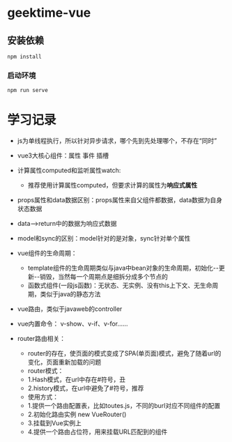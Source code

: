 # geektime-vue

## 安装依赖
```
npm install
```

### 启动环境
```
npm run serve
```

# 学习记录
- js为单线程执行，所以针对异步请求，哪个先到先处理哪个，不存在“同时”

- vue3大核心组件：属性 事件 插槽

- 计算属性computed和监听属性watch:
  - 推荐使用计算属性computed，但要求计算的属性为**响应式属性**
  
- props属性和data数据区别：props属性来自父组件都数据，data数据为自身状态数据

- data-->return中的数据为响应式数据

- model和sync的区别：model针对的是对象，sync针对单个属性  

- vue组件的生命周期：
    - template组件的生命周期类似与java中bean对象的生命周期，初始化--更新--销毁，当然每一个周期点是细拆分成多个节点的
    - 函数式组件(一段js函数)：无状态、无实例、没有this上下文、无生命周期，类似于java的静态方法
    
- vue路由，类似于javaweb的controller

- vue内置命令： v-show、v-if、v-for……

- router路由相关：
    - router的存在，使页面的模式变成了SPA(单页面)模式，避免了随着url的变化，页面重新加载的问题
    - router模式：
    - 1.Hash模式，在url中存在#符号，丑
    - 2.history模式，在url中避免了#符号，推荐
    - 使用方式：
    - 1.提供一个路由配置表，比如toutes.js，不同的burl对应不同组件的配置
    - 2.初始化路由实例 new VueRouter()
    - 3.挂载到Vue实例上
    - 4.提供一个路由占位符<router-view>，用来挂载URL匹配到的组件